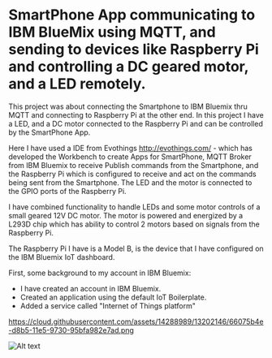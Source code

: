 # SmartPhone App communicating to IBM BlueMix using MQTT, and sending to devices like Raspberry Pi and controlling a DC geared motor, and a LED remotely.

This project was about connecting the Smartphone to IBM Bluemix thru MQTT and connecting to Raspberry Pi at the other end.
In this project I have a LED, and a DC motor connected to the Raspberry Pi and can be controlled by the SmartPhone App.

Here I have used a IDE from Evothings http://evothings.com/ - which has developed the Workbench to create Apps for SmartPhone, 
MQTT Broker from IBM Bluemix to receive Publish commands from the Smartphone, and the Raspberry Pi which is configured to receive and act on the commands being sent from the Smartphone. The LED and the motor is connected to the GPIO ports of the Raspberry Pi.

I have combined functionality to handle LEDs and some motor controls of a small geared 12V DC motor.
The motor is powered and energized by a L293D chip which has ability to control 2 motors based on signals from the Raspberry Pi.

The Raspberry Pi I have is a Model B, is the device that I have configured on the IBM Bluemix IoT dashboard.

First, some background to my account in IBM Bluemix:
- I have created an account in IBM Bluemix.
- Created an application using the default IoT Boilerplate. 
- Added a service called "Internet of Things platform" 

https://cloud.githubusercontent.com/assets/14288989/13202146/66075b4e-d8b5-11e5-9730-95bfa982e7ad.png

![Alt text](https://cloud.githubusercontent.com/assets/14288989/13202146/66075b4e-d8b5-11e5-9730-95bfa982e7ad.png?raw=true "Application in IBM Bluemix")
